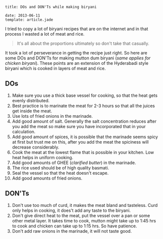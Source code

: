 ```metadata
title: DOs and DON'Ts while making biryani

date: 2013-06-11
template: article.jade
```

I tried to copy a lot of biryani recipes that are on the internet and in that process I wasted a lot of meat and rice.

> It's all about the proportions ultimately so don't take that casually.

It took a lot of perseverance in getting the recipe just right. So here are some DOs and DON'Ts for making mutton dum biryani (_same applies for chicken biryani_). These points are an extension of the Hyderabadi style biryani which is cooked in layers of meat and rice.

## DOs

1. Make sure you use a thick base vessel for cooking, so that the heat gets evenly distributed.
2. Best practice is to marinate the meat for 2-3 hours so that all the juices get inside the meat.
3. Use lots of fried onions in the marinade.
4. Add good amount of salt. Generally the salt concentration reduces after you add the meat so make sure you have incorporated that in your calculation.
5. Add good amount of spices, it is possible that the marinade seems spicy at first but trust me on this, after you add the meat the spiciness will decrease considerably.
6. Cook the meat at the lowest flame that is possible in your kitchen. Low heat helps in uniform cooking.
7. Add good amounts of GHEE (_clarified butter_) in the marinade.
8. The rice used should be of high quality basmati.
9. Seal the vessel so that the heat doesn't escape.
10. Add good amounts of fried onions.

## DON'Ts

1. Don't use too much of curd, it makes the meat bland and tasteless. Curd only helps in cooking, it does't add any taste to the biryani.
2. Don't give direct heat to the meat, put the vessel over a pan or some other metal layer. It takes time to cook, mutton might take up to 1:45 hrs to cook and chicken can take up to 1:15 hrs. So have patience.
3. Don't add raw onions in the marinade, it will not taste good.
